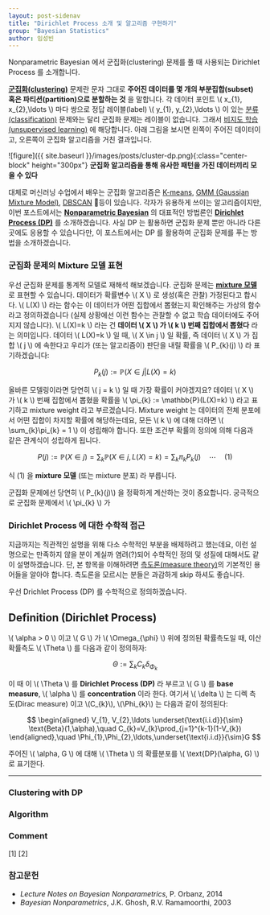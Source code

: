 ```yaml
---
layout: post-sidenav
title: "Dirichlet Process 소개 및 알고리즘 구현하기"
group: "Bayesian Statistics"
author: 임성빈
---
```


Nonparametric Bayesian 에서 군집화(clustering) 문제를 풀 때 사용되는 Dirichlet Process 를 소개합니다.

**[군집화(clustering)](https://en.wikipedia.org/wiki/Cluster_analysis)** 문제란 문자 그대로 **주어진 데이터를 몇 개의 부분집합(subset) 혹은 파티션(partition)으로 분할하는 것** 을 말합니다. 각 데이터 포인트 \\( x_{1}, x_{2},\ldots \\) 마다 쌍으로 정답 레이블(label) \\( y_{1}, y_{2},\ldots \\) 이 있는 [분류(classification)](https://en.wikipedia.org/wiki/Statistical_classification) 문제와는 달리 군집화 문제는 레이블이 없습니다. 그래서 [비지도 학습(unsupervised learning)](https://en.wikipedia.org/wiki/Unsupervised_learning) 에  해당합니다. 아래 그림을 보시면 왼쪽이 주어진 데이터이고, 오른쪽이 군집화 알고리즘을 거친 결과입니다.

![figure]({{ site.baseurl }}/images/posts/cluster-dp.png){:class="center-block" height="300px"}
**군집화 알고리즘을 통해 유사한 패턴을 가진 데이터끼리 모을 수 있다**


대체로 머신러닝 수업에서 배우는 군집화 알고리즘은 [K-means](https://en.wikipedia.org/wiki/K-means_clustering), [GMM (Gaussian Mixture Model)](https://en.wikipedia.org/wiki/Mixture_model#Gaussian_mixture_model), [DBSCAN](https://en.wikipedia.org/wiki/DBSCAN) 등이 있습니다. 각자가 유용하게 쓰이는 알고리즘이지만, 이번 포스트에서는 **[Nonparametric Bayesian](https://bayestour.github.io/blog/2019/07/04/npb)** 의 대표적인 방법론인 **[Dirichlet Process (DP)](https://en.wikipedia.org/wiki/Dirichlet_process)** 를 소개하겠습니다. 사실 DP 는 활용하면 군집화 문제 뿐만 아니라 다른 곳에도 응용할 수 있습니다만, 이 포스트에서는 DP 를 활용하여 군집화 문제를 푸는 방법을 소개하겠습니다.

### 군집화 문제의 Mixture 모델 표현

우선 군집화 문제를 통계적 모델로 재해석 해보겠습니다. 군집화 문제는 **[mixture 모델](https://en.wikipedia.org/wiki/Mixture_model)** 로 표현할 수 있습니다. 데이터가 확률변수 \\( X \\) 로 생성(혹은 관찰) 가정된다고 합시다. \\( L(X) \\) 라는 함수는 이 데이터가 어떤 집합에서 뽑혔는지 확인해주는 가상의 함수라고 정의하겠습니다 (실제 상황에선 이런 함수는 관찰할 수 없고 학습 데이터에도 주어지지 않습니다). \\( L(X)=k \\) 라는 건 **데이터 \\( X \\) 가 \\( k \\) 번째 집합에서 뽑혔다** 라는 의미입니다. 데이터 \\( L(X)=k \\) 일 때, \\( X \in j \\) 일 확률, 즉 데이터 \\( X \\) 가 집합 \\( j \\) 에 속한다고 우리가 (또는 알고리즘이) 판단을 내릴 확률을 \\( P_{k}(j) \\) 라 표기하겠습니다:

$$
P_{k}(j) := \mathbb{P}(X \in j | L(X)=k)
$$

올바른 모델링이라면 당연히 \\( j = k \\) 일 때 가장 확률이 커야겠지요? 데이터 \\( X \\) 가 \\( k \\) 번째 집합에서 뽑혔을 확률을 \\( \pi_{k} := \mathbb{P}(L(X)=k) \\) 라고 표기하고 mixture weight 라고 부르겠습니다. Mixture weight 는 데이터의 전체 분포에서 어떤 집합이 차지할 확률에 해당하는데요, 모든 \\( k \\) 에 대해 더하면 \\( \sum_{k}\pi_{k} = 1 \\) 이 성립해야 합니다. 또한 조건부 확률의 정의에 의해 다음과 같은 관계식이 성립하게 됩니다.

$$
P(j) := \mathbb{P}(X\in j) = \sum_{k}\mathbb{P}(X \in j , L(X)=k) = \sum_{k}\pi_{k}P_{k}(j)\quad \cdots\quad (1)
$$

식 (1) 을 **mixture 모델** (또는 mixture 분포) 라 부릅니다.

군집화 문제에선 당연히 \\( P_{k}(j)\\) 을 정확하게 계산하는 것이 중요합니다. 궁극적으로 군집화 문제에서 \\( \pi_{k} \\) 가


### Dirichlet Process 에 대한 수학적 접근

지금까지는 직관적인 설명을 위해 다소 수학적인 부분을 배제하려고 했는데요, 이런 설명으로는 만족하지 않을 분이 계실까 염려(?)되어 수학적인 정의 및 성질에 대해서도 같이 설명하겠습니다. 단, 본 항목을 이해하려면 [측도론(measure theory)](https://en.wikipedia.org/wiki/Measure_(mathematics))의 기본적인 용어들을 알아야 합니다. 측도론을 모르시는 분들은 과감하게 skip 하셔도 좋습니다.

우선 Drichlet Process (DP) 를 수학적으로 정의하겠습니다.






**Definition (Dirichlet Process)**
---

\\( \alpha > 0 \\) 이고 \\( G \\) 가 \\( \Omega_{\phi} \\) 위에 정의된 확률측도일 때, 이산확률측도 \\( \Theta \\) 를 다음과 같이 정의하자:

$$
\Theta := \sum_{k} C_{k}\delta_{\Phi_{k}}
$$

이 때 이 \\( \Theta \\) 를 **Dirichlet Process (DP)** 라 부르고 \\( G \\) 를 **base measure**, \\( \alpha \\) 를 **concentration** 이라 한다. 여기서 \\( \delta \\) 는 디렉 측도(Dirac measure) 이고 \\(C_{k}\\), \\(\Phi_{k}\\) 는 다음과 같이 정의된다:

$$
\begin{aligned}
V_{1}, V_{2},\ldots \underset{\text{i.i.d}}{\sim} \text{Beta}(1,\alpha),\quad C_{k}=V_{k}\prod_{j=1}^{k-1}(1-V_{k})
\end{aligned},\quad \Phi_{1},\Phi_{2},\ldots,\underset{\text{i.i.d}}{\sim}G
$$

주어진 \\( \alpha, G \\) 에 대해 \\( \Theta \\) 의 확률분포를 \\( \text{DP}(\alpha, G) \\) 로 표기한다.

---




### Clustering with DP

### Algorithm



### Comment
[1]
[2]

### 참고문헌

- *Lecture Notes on Bayesian Nonparametrics*, P. Orbanz, 2014
- *Bayesian Nonparametrics*, J.K. Ghosh, R.V. Ramamoorthi, 2003
